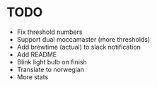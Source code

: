 # TODO
- Fix threshold numbers
- Support dual moccamaster (more thresholds)
- Add brewtime (actual) to slack notification
- Add README
- Blink light bulb on finish
- Translate to norwegian
- More stats
